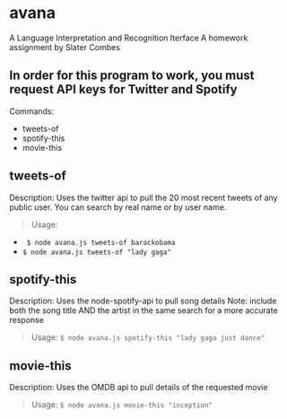 # avana
A Language Interpretation and Recognition Iterface
A homework assignment by Slater Combes

## In order for this program to work, you must request API keys for Twitter and Spotify

Commands:
- tweets-of
- spotify-this
- movie-this


tweets-of
-------------
Description: Uses the twitter api to pull the 20 most recent tweets of any public user. You can search by real name or by user name.

> Usage:
- ``` $ node avana.js tweets-of barackobama```
- ``` $ node avana.js tweets-of "lady gaga" ```




spotify-this
-------------
Description: Uses the node-spotify-api to pull song details
Note: include both the song title AND the artist in the same search for a more accurate response

> Usage: ``` $ node avana.js spotify-this "lady gaga just dance" ```



movie-this
-------------
Description: Uses the OMDB api to pull details of the requested movie

> Usage: ``` $ node avana.js movie-this "inception" ```
